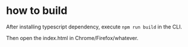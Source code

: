 # how to build

After installing typescript dependency, execute `npm run build` in the CLI.

Then open the index.html in Chrome/Firefox/whatever.
